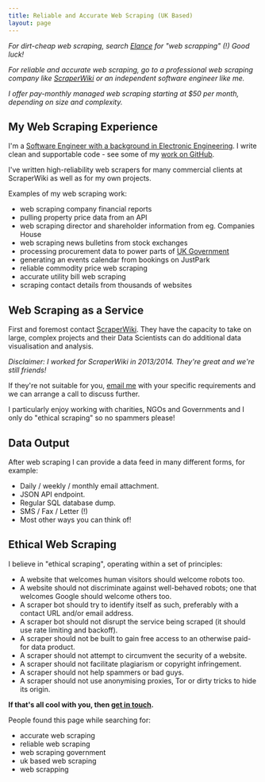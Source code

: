 ```yaml
---
title: Reliable and Accurate Web Scraping (UK Based)
layout: page
---
```

*For dirt-cheap web scraping, search [Elance][1] for "web scrapping" (!) Good luck!*

*For reliable and accurate web scraping, go to a professional web scraping company like [ScraperWiki][5] or an independent software engineer like me.*

*I offer pay-monthly managed web scraping starting at $50 per month, depending on size and complexity.*

## My Web Scraping Experience

I'm a [Software Engineer with a background in Electronic Engineering][2]. I write clean and supportable code - see some of my [work on GitHub][3].

I've written high-reliability web scrapers for many commercial clients at ScraperWiki as well as for my own projects.

Examples of my web scraping work:

  * web scraping company financial reports
  * pulling property price data from an API
  * web scraping director and shareholder information from eg. Companies House
  * web scraping news bulletins from stock exchanges
  * processing procurement data to power parts of [UK Government][4]
  * generating an events calendar from bookings on JustPark
  * reliable commodity price web scraping
  * accurate utility bill web scraping
  * scraping contact details from thousands of websites

## Web Scraping as a Service

First and foremost contact [ScraperWiki][5]. They have the capacity to take on large, complex projects and their Data Scientists can do additional data visualisation and analysis.

*Disclaimer: I worked for ScraperWiki in 2013/2014. They're great and we're still friends!*

If they're not suitable for you, [email me][6] with your specific requirements and we can arrange a call to discuss further.

I particularly enjoy working with charities, NGOs and Governments and I only do "ethical scraping" so no spammers please!

## Data Output

After web scraping I can provide a data feed in many different forms, for example:

  * Daily / weekly / monthly email attachment.
  * JSON API endpoint.
  * Regular SQL database dump.
  * SMS / Fax / Letter (!)
  * Most other ways you can think of!

## Ethical Web Scraping

I believe in "ethical scraping", operating within a set of principles:

  * A website that welcomes human visitors should welcome robots too.
  * A website should not discriminate against well-behaved robots; one that welcomes Google should welcome others too.
  * A scraper bot should try to identify itself as such, preferably with a contact URL and/or email address.
  * A scraper bot should not disrupt the service being scraped (it should use rate limiting and backoff).
  * A scraper should not be built to gain free access to an otherwise paid-for data product.
  * A scraper should not attempt to circumvent the security of a website.
  * A scraper should not facilitate plagiarism or copyright infringement.
  * A scraper should not help spammers or bad guys.
  * A scraper should not use anonymising proxies, Tor or dirty tricks to hide its origin.

**If that's all cool with you, then [get in touch][6].**

People found this page while searching for:

  * accurate web scraping
  * reliable web scraping
  * web scraping government
  * uk based web scraping
  * web scrapping

 [1]: http://elance.com
 [2]: /cv-resume/
 [3]: https://github.com/fawkesley
 [4]: https://gov.uk/performance
 [5]: https://scraperwiki.com/consulting
 [6]: mailto:paul@paulfurley.com
